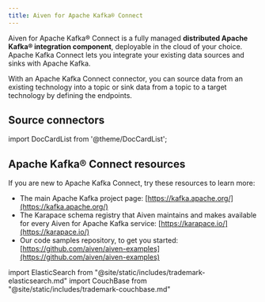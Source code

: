```yaml
---
title: Aiven for Apache Kafka® Connect
---
```


Aiven for Apache Kafka® Connect is a fully managed **distributed Apache Kafka® integration component**, deployable in the cloud of your choice.
Apache Kafka Connect lets you integrate your existing data sources and
sinks with Apache Kafka.

With an Apache Kafka Connect connector, you can source data from an
existing technology into a topic or sink data from a topic to a target
technology by defining the endpoints.

## Source connectors

import DocCardList from '@theme/DocCardList';

<DocCardList />

## Apache Kafka® Connect resources

If you are new to Apache Kafka Connect, try these resources to learn
more:

-   The main Apache Kafka project page: [https://kafka.apache.org/](https://kafka.apache.org/)
-   The Karapace schema registry that Aiven maintains and makes
    available for every Aiven for Apache Kafka service:
    [https://karapace.io/](https://karapace.io/)
-   Our code samples repository, to get you started:
    [https://github.com/aiven/aiven-examples](https://github.com/aiven/aiven-examples)

import ElasticSearch from "@site/static/includes/trademark-elasticsearch.md"
import CouchBase from "@site/static/includes/trademark-couchbase.md"

<ElasticSearch/>
<CouchBase/>
